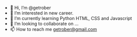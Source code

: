 - 👋 Hi, I’m @getrober
- 👀 I’m interested in new career.
- 🌱 I’m currently learning Python HTML, CSS and Javascript
- 💞️ I’m looking to collaborate on ...
- 📫 How to reach me getrober@gmail.com

<!---
getrober/getrober is a ✨ special ✨ repository because its `README.md` (this file) appears on your GitHub profile.
You can click the Preview link to take a look at your changes.
--->
